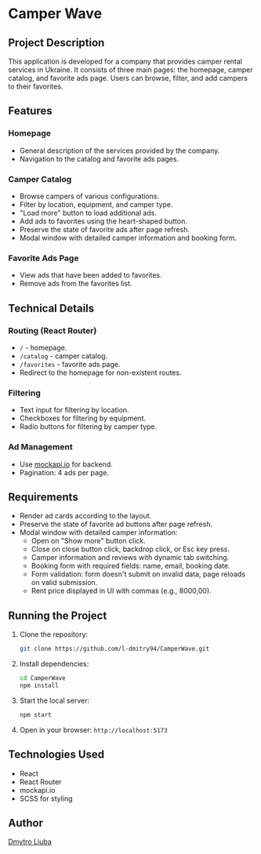 # Camper Wave

## Project Description
This application is developed for a company that provides camper rental services in Ukraine. It consists of three main pages: the homepage, camper catalog, and favorite ads page. Users can browse, filter, and add campers to their favorites.

## Features
### Homepage
- General description of the services provided by the company.
- Navigation to the catalog and favorite ads pages.

### Camper Catalog
- Browse campers of various configurations.
- Filter by location, equipment, and camper type.
- "Load more" button to load additional ads.
- Add ads to favorites using the heart-shaped button.
- Preserve the state of favorite ads after page refresh.
- Modal window with detailed camper information and booking form.

### Favorite Ads Page
- View ads that have been added to favorites.
- Remove ads from the favorites list.

## Technical Details
### Routing (React Router)
- `/` - homepage.
- `/catalog` - camper catalog.
- `/favorites` - favorite ads page.
- Redirect to the homepage for non-existent routes.

### Filtering
- Text input for filtering by location.
- Checkboxes for filtering by equipment.
- Radio buttons for filtering by camper type.

### Ad Management
- Use [mockapi.io](https://mockapi.io/) for backend.
- Pagination: 4 ads per page.

## Requirements
- Render ad cards according to the layout.
- Preserve the state of favorite ad buttons after page refresh.
- Modal window with detailed camper information:
  - Open on "Show more" button click.
  - Close on close button click, backdrop click, or Esc key press.
  - Camper information and reviews with dynamic tab switching.
  - Booking form with required fields: name, email, booking date.
  - Form validation: form doesn't submit on invalid data, page reloads on valid submission.
  - Rent price displayed in UI with commas (e.g., 8000,00).

## Running the Project
1. Clone the repository:
    ```sh
    git clone https://github.com/l-dmitry94/CamperWave.git
    ```
2. Install dependencies:
    ```sh
    cd CamperWave
    npm install
    ```
3. Start the local server:
    ```sh
    npm start
    ```
4. Open in your browser: `http://localhost:5173`

## Technologies Used
- React
- React Router
- mockapi.io
- SCSS for styling

## Author
[Dmytro Liuba](https://www.linkedin.com/in/liuba-dmytro/)
